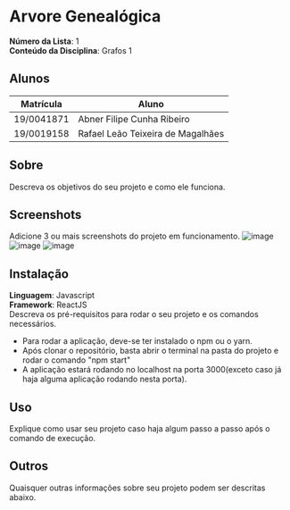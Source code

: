 # Arvore Genealógica

**Número da Lista**: 1<br>
**Conteúdo da Disciplina**: Grafos 1<br>

## Alunos
|Matrícula | Aluno |
| -- | -- |
| 19/0041871  |  Abner Filipe Cunha Ribeiro |
| 19/0019158  |  Rafael Leão Teixeira de Magalhães |

## Sobre 
Descreva os objetivos do seu projeto e como ele funciona. 

## Screenshots
Adicione 3 ou mais screenshots do projeto em funcionamento.
![image](https://user-images.githubusercontent.com/54643266/128782735-566c3b23-38d2-4e21-adfa-4d822c7a2c89.png)
![image](https://user-images.githubusercontent.com/54643266/128782793-99db4aee-a9a8-4974-887d-7338ba583640.png)
![image](https://user-images.githubusercontent.com/54643266/128782700-be1b6fb8-aaf1-4913-ae76-e1978d3f874c.png)


## Instalação 
**Linguagem**: Javascript<br>
**Framework**: ReactJS<br>
Descreva os pré-requisitos para rodar o seu projeto e os comandos necessários.
- Para rodar a aplicação, deve-se ter instalado o npm ou o yarn.
- Após clonar o repositório, basta abrir o terminal na pasta do projeto e rodar o comando "npm start"
- A aplicação estará rodando no localhost na porta 3000(exceto caso já haja alguma aplicação rodando nesta porta).

## Uso 
Explique como usar seu projeto caso haja algum passo a passo após o comando de execução.

## Outros 
Quaisquer outras informações sobre seu projeto podem ser descritas abaixo.




